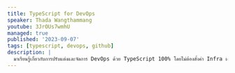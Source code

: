 ```yaml
---
title: TypeScript for DevOps
speaker: Thada Wangthammang
youtube: 3JrOUs7wmhU
managed: true
published: '2023-09-07'
tags: [typescript, devops, github]
description: |
  มาเรียนรู้เกี่ยวกับการปรับแต่งและจัดการ DevOps ด้วย TypeScript 100% โดยไม่ต้องตั้งค่า Infra เอง
---
```

